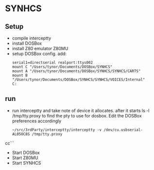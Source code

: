 # SYNHCS

## Setup

* compile interceptty 
* install DOSBox
* install Z80 emulator Z80MU
* setup DOSBox config. add: 
   ```
   serial1=directserial realport:ttys002
   mount C "/Users/tynor/Documents/DOSBox/SYNHCS"
   mount A "/Users/tynor/Documents/DOSBox/SYNHCS/SYNHCS/CARTS"
   mount B "/Users/tynor/Documents/DOSBox/SYNHCS/SYNHCS/VOICES/Internal"
   C:
   ```

## run

* run interceptty and take note of device it allocates.  after it starts ls -l /tmp/tty.proxy to find the pty to use for dosbox.  Edit the DOSBox preferences accordingly
   
   ```
   ~/src/3rdParty/interceptty/interceptty -v /dev/cu.usbserial-AL05OC8S /tmp/tty.proxy
cc```

* Start DOSBox
* Start Z80MU
* Start SYNHCS
   
   
